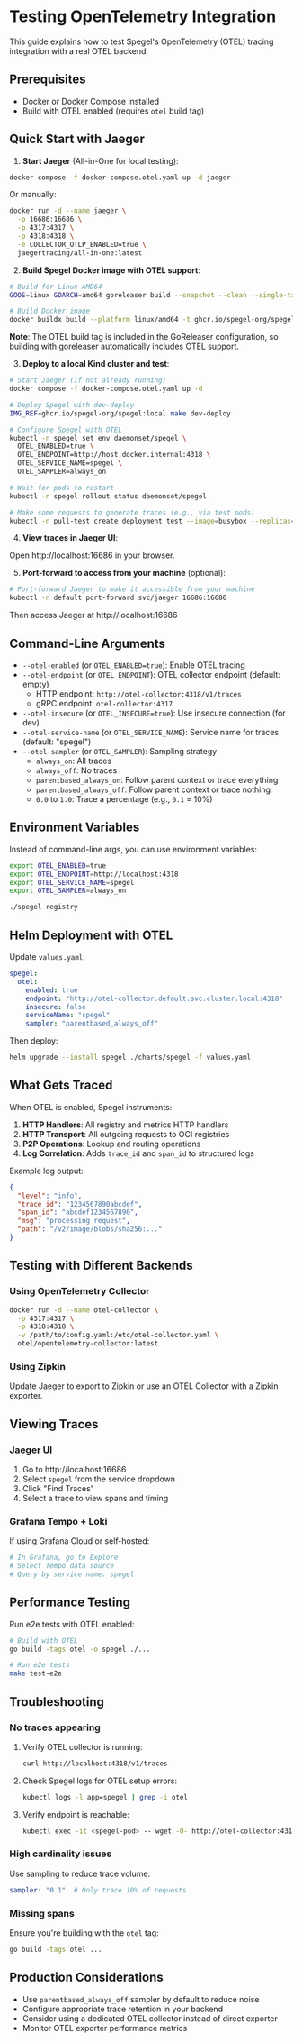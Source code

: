 # Testing OpenTelemetry Integration

This guide explains how to test Spegel's OpenTelemetry (OTEL) tracing integration with a real OTEL backend.

## Prerequisites

- Docker or Docker Compose installed
- Build with OTEL enabled (requires `otel` build tag)

## Quick Start with Jaeger

1. **Start Jaeger** (All-in-One for local testing):

```bash
docker compose -f docker-compose.otel.yaml up -d jaeger
```

Or manually:

```bash
docker run -d --name jaeger \
  -p 16686:16686 \
  -p 4317:4317 \
  -p 4318:4318 \
  -e COLLECTOR_OTLP_ENABLED=true \
  jaegertracing/all-in-one:latest
```

2. **Build Spegel Docker image with OTEL support**:

```bash
# Build for Linux AMD64
GOOS=linux GOARCH=amd64 goreleaser build --snapshot --clean --single-target --skip before

# Build Docker image
docker buildx build --platform linux/amd64 -t ghcr.io/spegel-org/spegel:local .
```

**Note**: The OTEL build tag is included in the GoReleaser configuration, so building with goreleaser automatically includes OTEL support.

3. **Deploy to a local Kind cluster and test**:

```bash
# Start Jaeger (if not already running)
docker compose -f docker-compose.otel.yaml up -d

# Deploy Spegel with dev-deploy
IMG_REF=ghcr.io/spegel-org/spegel:local make dev-deploy

# Configure Spegel with OTEL
kubectl -n spegel set env daemonset/spegel \
  OTEL_ENABLED=true \
  OTEL_ENDPOINT=http://host.docker.internal:4318 \
  OTEL_SERVICE_NAME=spegel \
  OTEL_SAMPLER=always_on

# Wait for pods to restart
kubectl -n spegel rollout status daemonset/spegel

# Make some requests to generate traces (e.g., via test pods)
kubectl -n pull-test create deployment test --image=busybox --replicas=1
```

4. **View traces in Jaeger UI**:

Open http://localhost:16686 in your browser.

5. **Port-forward to access from your machine** (optional):

```bash
# Port-forward Jaeger to make it accessible from your machine
kubectl -n default port-forward svc/jaeger 16686:16686
```

Then access Jaeger at http://localhost:16686

## Command-Line Arguments

- `--otel-enabled` (or `OTEL_ENABLED=true`): Enable OTEL tracing
- `--otel-endpoint` (or `OTEL_ENDPOINT`): OTEL collector endpoint (default: empty)
  - HTTP endpoint: `http://otel-collector:4318/v1/traces`
  - gRPC endpoint: `otel-collector:4317`
- `--otel-insecure` (or `OTEL_INSECURE=true`): Use insecure connection (for dev)
- `--otel-service-name` (or `OTEL_SERVICE_NAME`): Service name for traces (default: "spegel")
- `--otel-sampler` (or `OTEL_SAMPLER`): Sampling strategy
  - `always_on`: All traces
  - `always_off`: No traces
  - `parentbased_always_on`: Follow parent context or trace everything
  - `parentbased_always_off`: Follow parent context or trace nothing
  - `0.0` to `1.0`: Trace a percentage (e.g., `0.1` = 10%)

## Environment Variables

Instead of command-line args, you can use environment variables:

```bash
export OTEL_ENABLED=true
export OTEL_ENDPOINT=http://localhost:4318
export OTEL_SERVICE_NAME=spegel
export OTEL_SAMPLER=always_on

./spegel registry
```

## Helm Deployment with OTEL

Update `values.yaml`:

```yaml
spegel:
  otel:
    enabled: true
    endpoint: "http://otel-collector.default.svc.cluster.local:4318"
    insecure: false
    serviceName: "spegel"
    sampler: "parentbased_always_off"
```

Then deploy:

```bash
helm upgrade --install spegel ./charts/spegel -f values.yaml
```

## What Gets Traced

When OTEL is enabled, Spegel instruments:

1. **HTTP Handlers**: All registry and metrics HTTP handlers
2. **HTTP Transport**: All outgoing requests to OCI registries
3. **P2P Operations**: Lookup and routing operations
4. **Log Correlation**: Adds `trace_id` and `span_id` to structured logs

Example log output:

```json
{
  "level": "info",
  "trace_id": "1234567890abcdef",
  "span_id": "abcdef1234567890",
  "msg": "processing request",
  "path": "/v2/image/blobs/sha256:..."
}
```

## Testing with Different Backends

### Using OpenTelemetry Collector

```bash
docker run -d --name otel-collector \
  -p 4317:4317 \
  -p 4318:4318 \
  -v /path/to/config.yaml:/etc/otel-collector.yaml \
  otel/opentelemetry-collector:latest
```

### Using Zipkin

Update Jaeger to export to Zipkin or use an OTEL Collector with a Zipkin exporter.

## Viewing Traces

### Jaeger UI

1. Go to http://localhost:16686
2. Select `spegel` from the service dropdown
3. Click "Find Traces"
4. Select a trace to view spans and timing

### Grafana Tempo + Loki

If using Grafana Cloud or self-hosted:

```bash
# In Grafana, go to Explore
# Select Tempo data source
# Query by service name: spegel
```

## Performance Testing

Run e2e tests with OTEL enabled:

```bash
# Build with OTEL
go build -tags otel -o spegel ./...

# Run e2e tests
make test-e2e
```

## Troubleshooting

### No traces appearing

1. Verify OTEL collector is running:
   ```bash
   curl http://localhost:4318/v1/traces
   ```

2. Check Spegel logs for OTEL setup errors:
   ```bash
   kubectl logs -l app=spegel | grep -i otel
   ```

3. Verify endpoint is reachable:
   ```bash
   kubectl exec -it <spegel-pod> -- wget -O- http://otel-collector:4318/v1/traces
   ```

### High cardinality issues

Use sampling to reduce trace volume:

```yaml
sampler: "0.1"  # Only trace 10% of requests
```

### Missing spans

Ensure you're building with the `otel` tag:

```bash
go build -tags otel ...
```

## Production Considerations

- Use `parentbased_always_off` sampler by default to reduce noise
- Configure appropriate trace retention in your backend
- Consider using a dedicated OTEL collector instead of direct exporter
- Monitor OTEL exporter performance metrics


